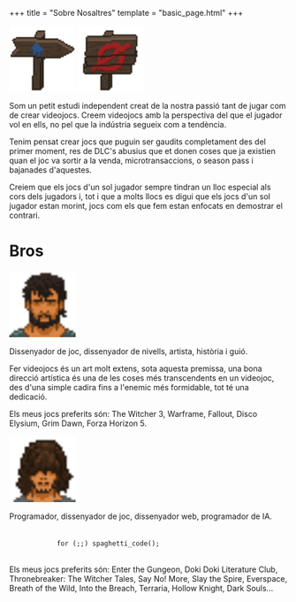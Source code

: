 +++
title = "Sobre Nosaltres"
template = "basic_page.html"
+++

<div class="horizontal-container">
    <div class="vertical-container" style="justify-content: space-between">
        <img alt="Senyal poble" src="/sign_town_direction.png" width="120px" class="pixelated" style="object-fit: contain;">
        <img alt="Senyal no entrar" src="/sign_no_enter.png" width="120px" class="pixelated" style="object-fit: contain;">
    </div>
    <div>
        <p>
            Som un petit estudi independent creat de la nostra passió tant de jugar com de crear videojocs. Creem videojocs amb la perspectiva del que el jugador vol en ells, no pel que la indústria segueix com a tendència.
        </p>
        <p>
            Tenim pensat crear jocs que puguin ser gaudits completament des del primer moment, res de DLC's abusius que et donen coses que ja existien quan el joc va sortir a la venda, microtransaccions, o season pass i bajanades d'aquestes.
        </p>
        <p>
            Creiem que els jocs d'un sol jugador sempre tindran un lloc especial als cors dels jugadors i, tot i que a molts llocs es digui que els jocs d'un sol jugador estan morint, jocs com els que fem estan enfocats en demostrar el contrari.
        </p>
    </div>
</div>

# Bros

<div id="wekufu-members-hcontainer" class="horizontal-container cross-axis-center wrap">
    <div id="wekufu-member-vcontainer" class="vertical-container">
        <img class="pixelated" src="/icons/hernaldo.png" alt="Hernaldo" width="120px" height="120px">
        <p>
            Dissenyador de joc, dissenyador de nivells, artista, història i guió.
        </p>
        <p>
            Fer videojocs és un art molt extens, sota aquesta premissa, una bona direcció artística és una de les coses més transcendents en un videojoc, des d'una simple cadira fins a l'enemic més formidable, tot té una dedicació.
        </p>
        <p>
            Els meus jocs preferits són: The Witcher 3, Warframe, Fallout, Disco Elysium, Grim Dawn, Forza Horizon 5.
        </p>
    </div>
    <div id="wekufu-member-vcontainer" class="vertical-container">
        <img class="pixelated" src="/icons/mateu.png" alt="Mateu" width="120px" height="120px">
        <p>
            Programador, dissenyador de joc, dissenyador web, programador de IA.
        </p>
        <p>
            <code>
            for (;;) spaghetti_code();
            </code>
        </p>
        <p>
            Els meus jocs preferits són: Enter the Gungeon, Doki Doki Literature Club, Thronebreaker: The Witcher Tales, Say No! More, Slay the Spire, Everspace, Breath of the Wild, Into the Breach, Terraria, Hollow Knight, Dark Souls...
        </p>
    </div>
</div>